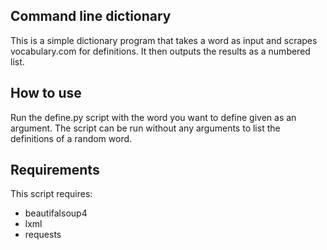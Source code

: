 ## Command line dictionary
This is a simple dictionary program that takes a word as input and scrapes vocabulary.com for definitions. It then outputs the results as a numbered list.

## How to use
Run the define.py script with the word you want to define given as an argument. The script can be run without any arguments to list the definitions of a random word.

## Requirements
This script requires: 
* beautifalsoup4 
* lxml 
* requests


